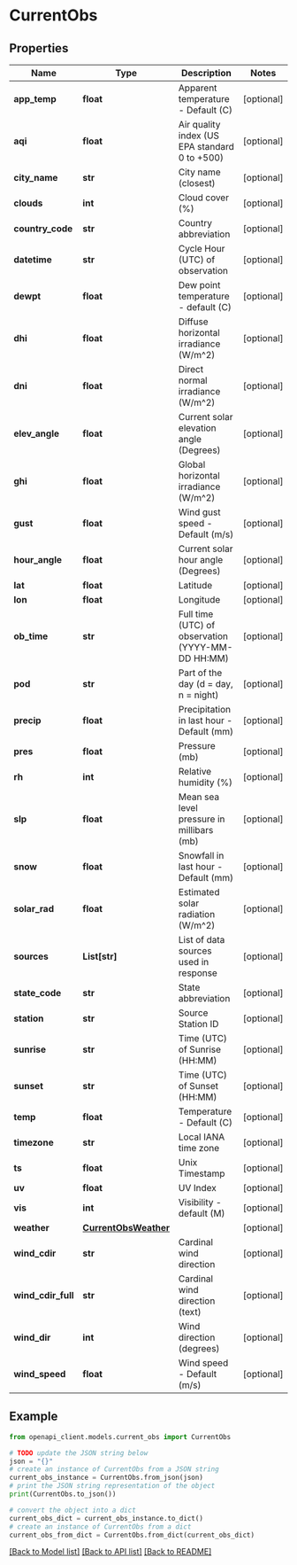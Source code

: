 # CurrentObs


## Properties

Name | Type | Description | Notes
------------ | ------------- | ------------- | -------------
**app_temp** | **float** | Apparent temperature - Default (C) | [optional] 
**aqi** | **float** | Air quality index (US EPA standard 0 to +500) | [optional] 
**city_name** | **str** | City name (closest) | [optional] 
**clouds** | **int** | Cloud cover (%) | [optional] 
**country_code** | **str** | Country abbreviation | [optional] 
**datetime** | **str** | Cycle Hour (UTC) of observation | [optional] 
**dewpt** | **float** | Dew point temperature - default (C) | [optional] 
**dhi** | **float** | Diffuse horizontal irradiance (W/m^2) | [optional] 
**dni** | **float** | Direct normal irradiance (W/m^2) | [optional] 
**elev_angle** | **float** | Current solar elevation angle (Degrees) | [optional] 
**ghi** | **float** | Global horizontal irradiance (W/m^2) | [optional] 
**gust** | **float** | Wind gust speed - Default (m/s) | [optional] 
**hour_angle** | **float** | Current solar hour angle (Degrees) | [optional] 
**lat** | **float** | Latitude | [optional] 
**lon** | **float** | Longitude | [optional] 
**ob_time** | **str** | Full time (UTC) of observation (YYYY-MM-DD HH:MM) | [optional] 
**pod** | **str** | Part of the day (d &#x3D; day, n &#x3D; night) | [optional] 
**precip** | **float** | Precipitation in last hour - Default (mm) | [optional] 
**pres** | **float** | Pressure (mb) | [optional] 
**rh** | **int** | Relative humidity (%) | [optional] 
**slp** | **float** | Mean sea level pressure in millibars (mb) | [optional] 
**snow** | **float** | Snowfall in last hour - Default (mm) | [optional] 
**solar_rad** | **float** | Estimated solar radiation (W/m^2) | [optional] 
**sources** | **List[str]** | List of data sources used in response | [optional] 
**state_code** | **str** | State abbreviation | [optional] 
**station** | **str** | Source Station ID | [optional] 
**sunrise** | **str** | Time (UTC) of Sunrise (HH:MM) | [optional] 
**sunset** | **str** | Time (UTC) of Sunset (HH:MM) | [optional] 
**temp** | **float** | Temperature - Default (C) | [optional] 
**timezone** | **str** | Local IANA time zone | [optional] 
**ts** | **float** | Unix Timestamp | [optional] 
**uv** | **float** | UV Index | [optional] 
**vis** | **int** | Visibility - default (M) | [optional] 
**weather** | [**CurrentObsWeather**](CurrentObsWeather.md) |  | [optional] 
**wind_cdir** | **str** | Cardinal wind direction | [optional] 
**wind_cdir_full** | **str** | Cardinal wind direction (text) | [optional] 
**wind_dir** | **int** | Wind direction (degrees) | [optional] 
**wind_speed** | **float** | Wind speed - Default (m/s) | [optional] 

## Example

```python
from openapi_client.models.current_obs import CurrentObs

# TODO update the JSON string below
json = "{}"
# create an instance of CurrentObs from a JSON string
current_obs_instance = CurrentObs.from_json(json)
# print the JSON string representation of the object
print(CurrentObs.to_json())

# convert the object into a dict
current_obs_dict = current_obs_instance.to_dict()
# create an instance of CurrentObs from a dict
current_obs_from_dict = CurrentObs.from_dict(current_obs_dict)
```
[[Back to Model list]](../README.md#documentation-for-models) [[Back to API list]](../README.md#documentation-for-api-endpoints) [[Back to README]](../README.md)


